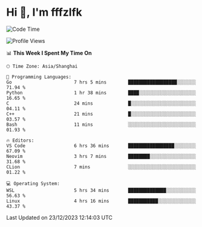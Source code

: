 # Hi 👋, I'm fffzlfk

<!--START_SECTION:waka-->
![Code Time](http://img.shields.io/badge/Code%20Time-632%20hrs%2038%20mins-blue)

![Profile Views](http://img.shields.io/badge/Profile%20Views-0-blue)

📊 **This Week I Spent My Time On** 

```text
🕑︎ Time Zone: Asia/Shanghai

💬 Programming Languages: 
Go                       7 hrs 5 mins        ██████████████████░░░░░░░   71.94 % 
Python                   1 hr 38 mins        ████░░░░░░░░░░░░░░░░░░░░░   16.65 % 
C                        24 mins             █░░░░░░░░░░░░░░░░░░░░░░░░   04.11 % 
C++                      21 mins             █░░░░░░░░░░░░░░░░░░░░░░░░   03.57 % 
Bash                     11 mins             ░░░░░░░░░░░░░░░░░░░░░░░░░   01.93 % 

🔥 Editors: 
VS Code                  6 hrs 36 mins       █████████████████░░░░░░░░   67.09 % 
Neovim                   3 hrs 7 mins        ████████░░░░░░░░░░░░░░░░░   31.68 % 
CLion                    7 mins              ░░░░░░░░░░░░░░░░░░░░░░░░░   01.22 % 

💻 Operating System: 
WSL                      5 hrs 34 mins       ██████████████░░░░░░░░░░░   56.63 % 
Linux                    4 hrs 16 mins       ███████████░░░░░░░░░░░░░░   43.37 % 
```


 Last Updated on 23/12/2023 12:14:03 UTC
<!--END_SECTION:waka-->

